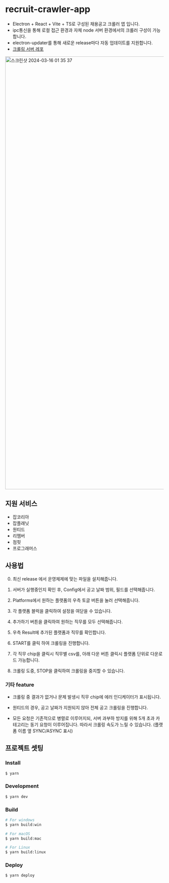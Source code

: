 # recruit-crawler-app

- Electron + React + Vite + TS로 구성된 채용공고 크롤러 앱 입니다.
- ipc통신을 통해 로컬 접근 환경과 자체 node 서버 환경에서의 크롤러 구성이 가능합니다.
- electron-updater를 통해 새로운 release마다 자동 업데이트를 지원합니다.
- [크롤링 서버 레포](https://github.com/minr2kb/recruit-crawler-back)
<img width="1376" alt="스크린샷 2024-03-16 01 35 37" src="https://github.com/minr2kb/recruit-crawler-app/assets/77144827/96ce7118-e213-4efb-aa1e-01d744582a78">

## 지원 서비스
- 잡코리아
- 잡플래닛
- 원티드
- 리멤버
- 점핏
- 프로그래머스

## 사용법
0. 최신 release 에서 운영체제에 맞는 파일을 설치해줍니다.

1. 서버가 실행중인지 확인 후, Config에서 공고 날짜 범위, 필드를 선택해줍니다.

2. Platforms에서 원하는 플랫폼의 우측 토글 버튼을 눌러 선택해줍니다.

3. 각 플랫폼 블럭을 클릭하여 설정을 여닫을 수 있습니다.

4. 추가하기 버튼을 클릭하여 원하는 직무를 모두 선택해줍니다.

5. 우측 Result에 추가된 플랫폼과 직무를 확인합니다.

6. START를 클릭 하여 크롤링을 진행합니다.

7. 각 직무 chip을 클릭시 직무별 csv를, 아래 다운 버튼 클릭시 플랫폼 단위로 다운로드 가능합니다.

8. 크롤링 도중, STOP을 클릭하여 크롤링을 중지할 수 있습니다.

### 기타 feature

- 크롤링 중 결과가 없거나 문제 발생시 직무 chip에 에러 인디케이터가 표시됩니다.

- 원티드의 경우, 공고 날짜가 지원되지 않아 전체 공고 크롤링을 진행합니다.

- 모든 요청은 기존적으로 병렬로 이루어지되, 서버 과부하 방지를 위해 5개 초과 카테고리는 동기 요청이 이루어집니다. 따라서 크롤링 속도가 느릴 수 있습니다. (플랫폼 이름 옆 SYNC/ASYNC 표시)


## 프로젝트 셋팅


### Install

```bash
$ yarn
```

### Development

```bash
$ yarn dev
```

### Build

```bash
# For windows
$ yarn build:win

# For macOS
$ yarn build:mac

# For Linux
$ yarn build:linux
```

### Deploy
```bash
$ yarn deploy
```
